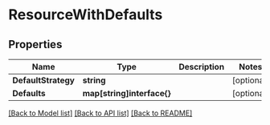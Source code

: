 # ResourceWithDefaults

## Properties

Name | Type | Description | Notes
------------ | ------------- | ------------- | -------------
**DefaultStrategy** | **string** |  | [optional] 
**Defaults** | **map[string]interface{}** |  | [optional] 

[[Back to Model list]](../README.md#documentation-for-models) [[Back to API list]](../README.md#documentation-for-api-endpoints) [[Back to README]](../README.md)


